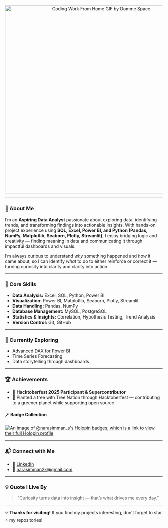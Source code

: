 <div align="center">
  <img src="https://github.com/user-attachments/assets/735fadf1-6d1c-48c9-937a-dc0bda9ce696" alt="Coding Work From Home GIF by Domme Space" width="600">
</div>

---

### 🚀 About Me

I’m an **Aspiring Data Analyst** passionate about exploring data, identifying trends, and transforming findings into actionable insights.
With hands-on project experience using **SQL, Excel, Power BI, and Python (Pandas, NumPy, Matplotlib, Seaborn, Plotly, Streamlit)**,
I enjoy bridging logic and creativity — finding meaning in data and communicating it through impactful dashboards and visuals.

I’m always curious to understand *why* something happened and *how* it came about, so I can identify *what* to do to either reinforce or correct it — turning curiosity into clarity and clarity into action.

---

### 🧠 Core Skills

* **Data Analysis:** Excel, SQL, Python, Power BI
* **Visualization:** Power BI, Matplotlib, Seaborn, Plotly, Streamlit
* **Data Handling:** Pandas, NumPy
* **Database Management:** MySQL, PostgreSQL
* **Statistics & Insights:** Correlation, Hypothesis Testing, Trend Analysis
* **Version Control:** Git, GitHub

---

### 🧩 Currently Exploring

* Advanced DAX for Power BI
* Time Series Forecasting
* Data storytelling through dashboards

---

### 🏆 Achievements

* 🌱 **Hacktoberfest 2025 Participant & Supercontributor**
* 🌳 Planted a tree with Tree Nation through Hacktoberfest — contributing to a greener planet while supporting open source

#### 🪄 Badge Collection

[![An image of @narasimman\_s's Holopin badges, which is a link to view their full Holopin profile](https://holopin.me/narasimman_s)](https://holopin.io/@narasimman_s)

---

### 📬 Connect with Me

* 💼 [LinkedIn](https://www.linkedin.com/in/narasimman-s-a8aa15332/)
* 📧 [narasimman2k@gmail.com](mailto:narasimman2k@gmail.com)

---

### 💡 Quote I Live By

> "Curiosity turns data into insight — that’s what drives me every day."

---

⭐ **Thanks for visiting!**
If you find my projects interesting, don’t forget to star ⭐ my repositories!
